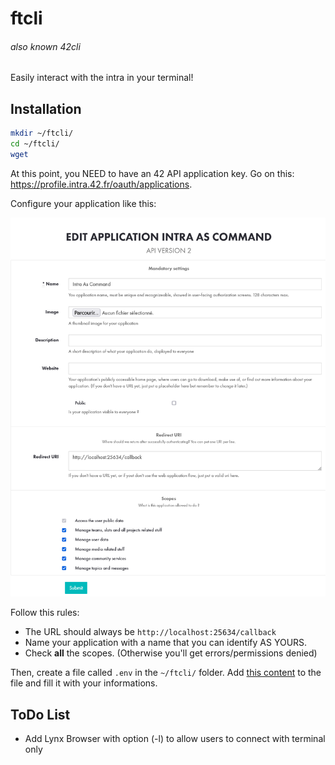 # ftcli
###### also known 42cli

Easily interact with the intra in your terminal!

## Installation

```bash
mkdir ~/ftcli/
cd ~/ftcli/
wget 
```

At this point, you NEED to have an 42 API application key. Go on this: https://profile.intra.42.fr/oauth/applications.

Configure your application like this:

![register app](demo/register_app.png)

Follow this rules:
 - The URL should always be `http://localhost:25634/callback`
 - Name your application with a name that you can identify AS YOURS.
 - Check **all** the scopes. (Otherwise you'll get errors/permissions denied)

Then, create a file called `.env` in the `~/ftcli/` folder.
Add [this content](./.env.example) to the file and fill it with your informations.

## ToDo List

 - Add Lynx Browser with option (-l) to allow users to connect with terminal only